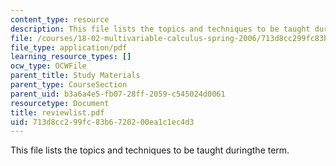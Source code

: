 ```yaml
---
content_type: resource
description: This file lists the topics and techniques to be taught duringthe term.
file: /courses/18-02-multivariable-calculus-spring-2006/713d8cc299fc83b6720200ea1c1ec4d3_reviewlist.pdf
file_type: application/pdf
learning_resource_types: []
ocw_type: OCWFile
parent_title: Study Materials
parent_type: CourseSection
parent_uid: b3a6a4e5-fb07-28ff-2059-c545024d0061
resourcetype: Document
title: reviewlist.pdf
uid: 713d8cc2-99fc-83b6-7202-00ea1c1ec4d3
---
```

This file lists the topics and techniques to be taught duringthe term.

